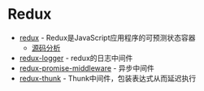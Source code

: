# Redux

- [redux](https://www.npmjs.com/package/redux) - Redux是JavaScript应用程序的可预测状态容器
    - [源码分析](https://github.com/FunnyLiu/redux/tree/readsource)
- [redux-logger](https://www.npmjs.com/package/redux-logger) - redux的日志中间件
- [redux-promise-middleware](https://www.npmjs.com/package/redux-promise-middleware) - 异步中间件
- [redux-thunk](https://www.npmjs.com/package/redux-thunk) - Thunk中间件，包装表达式从而延迟执行